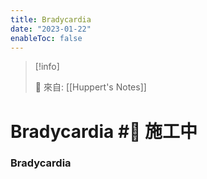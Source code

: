 ```yaml
---
title: Bradycardia
date: "2023-01-22"
enableToc: false
---
```


> [!info]
>
> 🌱 來自: [[Huppert's Notes]]

# Bradycardia #🚧 施工中

### Bradycardia

